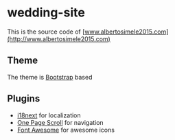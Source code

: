 # wedding-site 

This is the source code of [www.albertosimele2015.com](http://www.albertosimele2015.com)

## Theme

The theme is [Bootstrap](https://github.com/twbs/bootstrap) based

## Plugins

 * [i18next](https://github.com/i18next/i18next) for localization
 * [One Page Scroll](https://github.com/peachananr/onepage-scroll) for navigation
 * [Font Awesome](https://github.com/FortAwesome/Font-Awesome) for awesome icons
